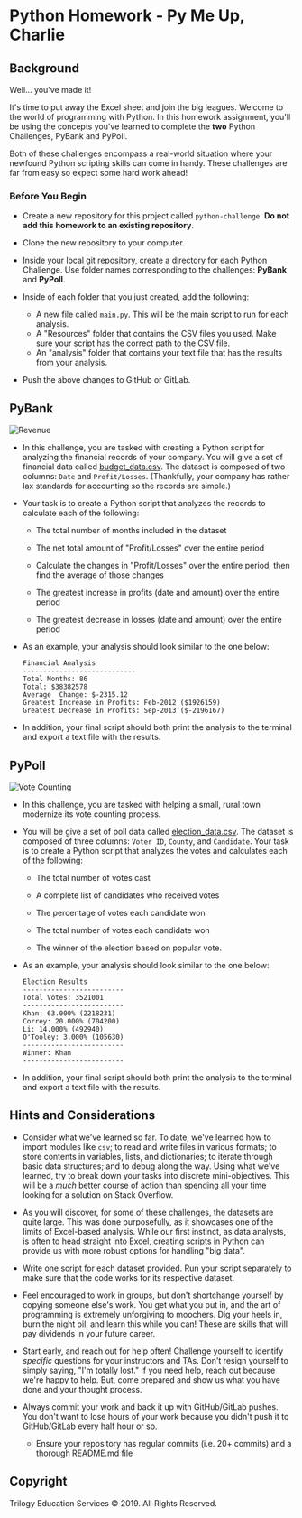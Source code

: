 # Python Homework - Py Me Up, Charlie

## Background

Well... you've made it!

It's time to put away the Excel sheet and join the big leagues. Welcome to the world of programming with Python. In this homework assignment, you'll be using the concepts you've learned to complete the **two** Python Challenges, PyBank and PyPoll.

Both of these challenges encompass a real-world situation where your newfound Python scripting skills can come in handy. These challenges are far from easy so expect some hard work ahead!

### Before You Begin

- Create a new repository for this project called `python-challenge`. **Do not add this homework to an existing repository**.

- Clone the new repository to your computer.

- Inside your local git repository, create a directory for each Python Challenge. Use folder names corresponding to the challenges: **PyBank** and **PyPoll**.

- Inside of each folder that you just created, add the following:

  - A new file called `main.py`. This will be the main script to run for each analysis.
  - A "Resources" folder that contains the CSV files you used. Make sure your script has the correct path to the CSV file.
  - An "analysis" folder that contains your text file that has the results from your analysis.

- Push the above changes to GitHub or GitLab.

## PyBank

![Revenue](Images/revenue-per-lead.png)

- In this challenge, you are tasked with creating a Python script for analyzing the financial records of your company. You will give a set of financial data called [budget_data.csv](PyBank/Resources/budget_data.csv). The dataset is composed of two columns: `Date` and `Profit/Losses`. (Thankfully, your company has rather lax standards for accounting so the records are simple.)

- Your task is to create a Python script that analyzes the records to calculate each of the following:

  - The total number of months included in the dataset

  - The net total amount of "Profit/Losses" over the entire period

  - Calculate the changes in "Profit/Losses" over the entire period, then find the average of those changes

  - The greatest increase in profits (date and amount) over the entire period

  - The greatest decrease in losses (date and amount) over the entire period

- As an example, your analysis should look similar to the one below:

  ```text
  Financial Analysis
  ----------------------------
  Total Months: 86
  Total: $38382578
  Average  Change: $-2315.12
  Greatest Increase in Profits: Feb-2012 ($1926159)
  Greatest Decrease in Profits: Sep-2013 ($-2196167)
  ```

- In addition, your final script should both print the analysis to the terminal and export a text file with the results.

## PyPoll

![Vote Counting](Images/Vote_counting.png)

- In this challenge, you are tasked with helping a small, rural town modernize its vote counting process.

- You will be give a set of poll data called [election_data.csv](PyPoll/Resources/election_data.csv). The dataset is composed of three columns: `Voter ID`, `County`, and `Candidate`. Your task is to create a Python script that analyzes the votes and calculates each of the following:

  - The total number of votes cast

  - A complete list of candidates who received votes

  - The percentage of votes each candidate won

  - The total number of votes each candidate won

  - The winner of the election based on popular vote.

- As an example, your analysis should look similar to the one below:

  ```text
  Election Results
  -------------------------
  Total Votes: 3521001
  -------------------------
  Khan: 63.000% (2218231)
  Correy: 20.000% (704200)
  Li: 14.000% (492940)
  O'Tooley: 3.000% (105630)
  -------------------------
  Winner: Khan
  -------------------------
  ```

- In addition, your final script should both print the analysis to the terminal and export a text file with the results.

## Hints and Considerations

- Consider what we've learned so far. To date, we've learned how to import modules like `csv`; to read and write files in various formats; to store contents in variables, lists, and dictionaries; to iterate through basic data structures; and to debug along the way. Using what we've learned, try to break down your tasks into discrete mini-objectives. This will be a _much_ better course of action than spending all your time looking for a solution on Stack Overflow.

- As you will discover, for some of these challenges, the datasets are quite large. This was done purposefully, as it showcases one of the limits of Excel-based analysis. While our first instinct, as data analysts, is often to head straight into Excel, creating scripts in Python can provide us with more robust options for handling "big data".

- Write one script for each dataset provided. Run your script separately to make sure that the code works for its respective dataset.

- Feel encouraged to work in groups, but don't shortchange yourself by copying someone else's work. You get what you put in, and the art of programming is extremely unforgiving to moochers. Dig your heels in, burn the night oil, and learn this while you can! These are skills that will pay dividends in your future career.

- Start early, and reach out for help often! Challenge yourself to identify _specific_ questions for your instructors and TAs. Don't resign yourself to simply saying, "I'm totally lost." If you need help, reach out because we're happy to help. But, come prepared and show us what you have done and your thought process.

- Always commit your work and back it up with GitHub/GitLab pushes. You don't want to lose hours of your work because you didn't push it to GitHub/GitLab every half hour or so.

  - Ensure your repository has regular commits (i.e. 20+ commits) and a thorough README.md file

## Copyright

Trilogy Education Services © 2019. All Rights Reserved.
